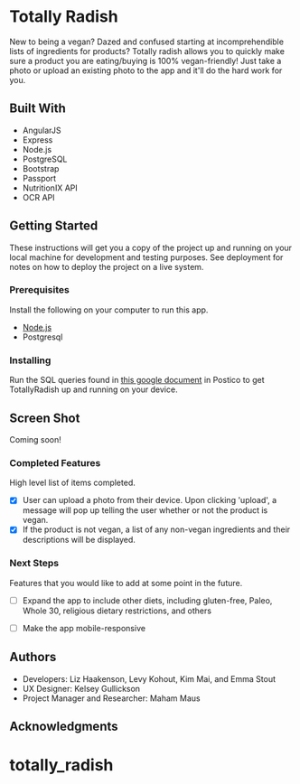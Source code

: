 # Totally Radish

New to being a vegan? Dazed and confused starting at incomprehendible lists of ingredients for products? Totally radish allows you to quickly make sure a product you are eating/buying is 100% vegan-friendly! Just take a photo or upload an existing photo to the app and it'll do the hard work for you.

## Built With

- AngularJS
- Express
- Node.js
- PostgreSQL
- Bootstrap
- Passport
- NutritionIX API
- OCR API

## Getting Started

These instructions will get you a copy of the project up and running on your local machine for development and testing purposes. See deployment for notes on how to deploy the project on a live system.

### Prerequisites

Install the following on your computer to run this app.

- [Node.js](https://nodejs.org/en/)
- Postgresql


### Installing

Run the SQL queries found in [this google document] in Postico to get TotallyRadish up and running on your device. 

[this google document]: https://docs.google.com/document/d/1WyUPnFUakyPK7dAQM2rdyiW_e3oFgp6Ju5mJyYy7wWg/edit

## Screen Shot

Coming soon!


### Completed Features

High level list of items completed.

- [x] User can upload a photo from their device. Upon clicking 'upload', a message will pop up telling the user whether or not the product is vegan.
- [x] If the product is not vegan, a list of any non-vegan ingredients and their descriptions will be displayed.

### Next Steps

Features that you would like to add at some point in the future.

- [ ] Expand the app to include other diets, including gluten-free, Paleo, Whole 30, religious dietary restrictions, and others
- [ ] Make the app mobile-responsive


## Authors

* Developers: Liz Haakenson, Levy Kohout, Kim Mai, and Emma Stout
* UX Designer: Kelsey Gullickson
* Project Manager and Researcher: Maham Maus


## Acknowledgments

# 

# totally_radish
